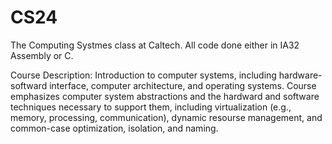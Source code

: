 # CS24
The Computing Systmes class at Caltech. All code done either in IA32 Assembly or C.

Course Description:
Introduction to computer systems, including hardware-softward interface, computer architecture,
and operating systems. Course emphasizes computer system abstractions and the hardward and software 
techniques necessary to support them, including virtualization (e.g., memory, processing, communication),
dynamic resourse management, and common-case optimization, isolation, and naming.
